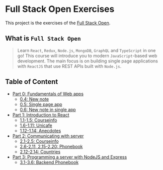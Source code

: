 # Full Stack Open Exercises

This project is the exercises of the [Full Stack Open](https://fullstackopen.com/en/).

## What is `Full Stack Open`

> Learn `React`, `Redux`, `Node.js`, `MongoDB`, `GraphQL` and `TypeScript` in one go! This course will introduce you to modern `JavaScript`-based web development. The main focus is on building single page applications with `ReactJS` that use REST APIs built with `Node.js`.

## Table of Content

- [Part 0: Fundamentals of Web apps](./part0)
  - [0.4: New note](part0/0.4.md)
  - [0.5: Single page app](part0/0.5.md)
  - [0.6: New note in single app](part0/0.6.md)
- [Part 1: Introduction to React](./part1)
  - [1.1-1.5: Courseinfo](part1/courseinfo)
  - [1.6-1.11: Unicafe](part1/unicafe)
  - [1.12-1.14: Anecdotes](part1/anecdotes)
- [Part 2: Communicating with server](./part2)
  - [2.1-2.5: Courseinfo](part2/courseinfo)
  - [2.6-2.11, 2.15-2.20: Phonebook](part2/phonebook)
  - [2.12-2.14: Countries](part2/countries)
- [Part 3: Programming a server with NodeJS and Express](./part3)
  - [3.1-3.6: Backend Phonebook](part3/backend-phonebook)
